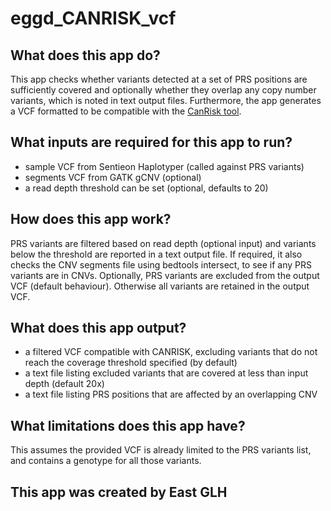 # eggd_CANRISK_vcf

## What does this app do?

This app checks whether variants detected at a set of PRS positions are sufficiently covered and optionally whether they overlap any copy number variants,
which is noted in text output files. Furthermore, the app generates a VCF formatted to be compatible with the [CanRisk tool](https://www.canrisk.org/canrisk_tool/).

## What inputs are required for this app to run?

- sample VCF from Sentieon Haplotyper (called against PRS variants)
- segments VCF from GATK gCNV (optional)
- a read depth threshold can be set (optional, defaults to 20)

## How does this app work?

PRS variants are filtered based on read depth (optional input) and variants below the threshold are reported in a text output file.
If required, it also checks the CNV segments file using bedtools intersect, to see if any PRS variants are in CNVs.
Optionally, PRS variants are excluded from the output VCF (default behaviour). Otherwise all variants are retained in the output VCF.


## What does this app output?

- a filtered VCF compatible with CANRISK, excluding variants that do not reach the coverage threshold specified (by default)
- a text file listing excluded variants that are covered at less than input depth (default 20x)
- a text file listing PRS positions that are affected by an overlapping CNV

## What limitations does this app have?

This assumes the provided VCF is already limited to the PRS variants list, and contains a genotype for all those variants.

## This app was created by East GLH
